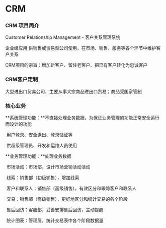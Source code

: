 # CRM

### CRM 项目简介

Customer Relationship Management - 客户关系管理系统

企业级应用  供销售或贸易型公司使用，在市场、销售、服务等各个环节中维护客户关系

CRM项目的宗旨：增加新客户、留住老客户、把已有客户转化为忠诚客户

### CRM客户定制

大型进出口贸易公司，主要从事大宗商品进出口贸易；商品受国家管制

### 核心业务

**系统管理功能：**不直接处理业务数据，为保证业务管理的功能正常安全运行而设计的功能

​						用户登录、安全退出、登录验证等

​						供超级管理员、开发和运维人员使用 

**业务管理功能：**处理业务数据

​						市场活动：市场部，设计市场营销活动活动

​						线索：销售部（初级销售），增加线索

​						客户和联系人：销售部（高级销售），有效区分和跟踪客户和联系人

​						交易：销售部（高级销售），更好地区分和统计交易的各个阶段

​						售后回访：客服部，妥善安排售后回访，主动提醒

​						统计图表：管理层，统计交易表中各个阶段数据量
